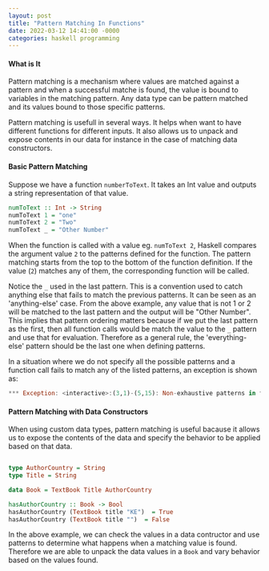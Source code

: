 ```yaml
---
layout: post 
title: "Pattern Matching In Functions"
date: 2022-03-12 14:41:00 -0000
categories: haskell programming  
---
```


#### What is It
Pattern matching is a mechanism where values are matched against a pattern and when a successful matche is found, the value is bound to variables in the matching pattern. Any data type can be pattern matched and its values bound to those specific patterns. 

Pattern matching is usefull in several ways. It helps when want to have different functions for different inputs. It also allows us to unpack and expose contents in our data for instance in the case of matching  data constructors.

#### Basic Pattern Matching
Suppose we have a function `numberToText`. It takes an Int value and outputs a string representation of that value.
```Haskell
numToText :: Int -> String
numToText 1 = "one"
numToText 2 = "Two"
numToText _ = "Other Number"
```

When the function is called with a value eg. `numToText 2`, Haskell compares the argument value `2` to the patterns defined for the function. The pattern matching starts from the top to the bottom of the function definition. If the value (`2`) matches any of them, the corresponding function will be called. 

Notice the `_` used in the last pattern. This is a convention used to catch anything else that fails to match the previous patterns. It can be seen as an 'anything-else' case. From the above example, any value that is not 1 or 2 will be matched to the last pattern and the output will be "Other Number". 
This implies that pattern ordering matters because if we put the last pattern as the first, then all function calls would be match the value to the `_` pattern and use that for evaluation. Therefore as a general rule, the 'everything-else' pattern should be the last one when defining patterns. 

In a situation where we do not specify all the possible patterns and a function call fails to match any of the listed patterns, an exception is shown as: 
```haskell
*** Exception: <interactive>:(3,1)-(5,15): Non-exhaustive patterns in function numToText
```

#### Pattern Matching with Data Constructors
When using custom data types, pattern matching is useful bacause it allows us to expose the contents of the data and specify the behavior to be applied based on that data.

```haskell

type AuthorCountry = String
type Title = String

data Book = TextBook Title AuthorCountry

hasAuthorCountry :: Book -> Bool
hasAuthorCountry (TextBook title "KE")  = True
hasAuthorCountry (TextBook title "")  = False
```

In the above example, we can check the values in a data contructor and use patterns to determine what happens when a matching value is found. Therefore we are able to unpack the data values in a `Book` and vary behavior based on the values found.